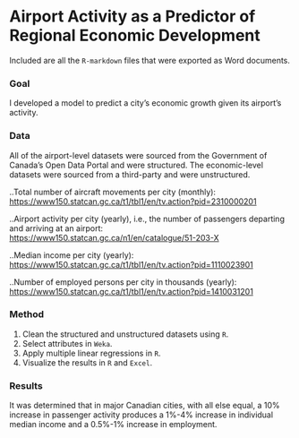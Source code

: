 # Airport Activity as a Predictor of Regional Economic Development

Included are all the `R-markdown` files that were exported as Word documents.

### Goal
I developed a model to predict a city’s economic growth given its airport’s activity.

### Data
All of the airport-level datasets were sourced from the Government of Canada’s Open Data Portal and were structured. The economic-level datasets were sourced from a third-party and were unstructured.

..Total number of aircraft movements per city (monthly):
https://www150.statcan.gc.ca/t1/tbl1/en/tv.action?pid=2310000201

..Airport activity per city (yearly), i.e., the number of passengers departing and arriving at an airport:
https://www150.statcan.gc.ca/n1/en/catalogue/51-203-X

..Median income per city (yearly):
https://www150.statcan.gc.ca/t1/tbl1/en/tv.action?pid=1110023901

..Number of employed persons per city in thousands (yearly):
https://www150.statcan.gc.ca/t1/tbl1/en/tv.action?pid=1410031201


### Method
1. Clean the structured and unstructured datasets using `R`.
2. Select attributes in `Weka`.
3. Apply multiple linear regressions in `R`.
4. Visualize the results in `R` and `Excel`.

### Results
It was determined that in major Canadian cities, with all else equal, a 10% increase in passenger activity produces a 1%-4% increase in individual median income and a 0.5%-1% increase in employment.
